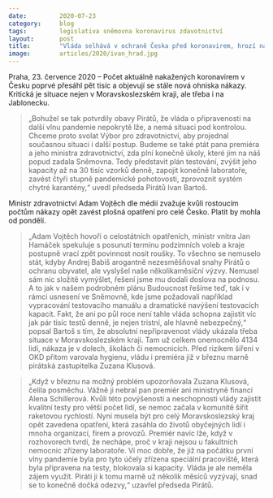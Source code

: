 ```yaml
---
date:         2020-07-23
category:     blog
tags:         legislativa sněmovna koronavirus zdavotnictví
layout:       post
title:        "Vláda selhává v ochraně Česka před koronavirem, hrozí návrat plošných opatření. Piráti svolají Výbor pro zdravotnictví, žádají zvýšení kapacit testování i funkční chytrou karanténu"
image:        articles/2020/ivan_hrad.jpg
---  
```



Praha, 23. července 2020 –  Počet aktuálně nakažených koronavirem v Česku poprvé přesáhl pět tisíc a objevují se stále nová ohniska nákazy. Kritická je situace nejen v Moravskoslezském kraji, ale třeba i na Jablonecku. 
> „Bohužel se tak potvrdily obavy Pirátů, že vláda o připravenosti na další vlnu pandemie nepokrytě lže, a nemá situaci pod kontrolou. Chceme proto svolat Výbor pro zdravotnictví, aby projednal současnou situaci i další postup. Budeme se také ptát pana premiéra a jeho ministra zdravotnictví, zda plní konečně úkoly, které jim na náš popud zadala Sněmovna. Tedy představit plán testování, zvýšit jeho kapacity až na 30 tisíc vzorků denně, zapojit konečně laboratoře, zavést čtyři stupně pandemické pohotovosti, zprovoznit systém chytré karantény,“ uvedl předseda Pirátů Ivan Bartoš. 

Ministr zdravotnictví Adam Vojtěch dle médií zvažuje kvůli rostoucím počtům nákazy opět zavést plošná opatření pro celé Česko. Platit by mohla od pondělí. 
> „Adam Vojtěch hovoří o celostátních opatřeních, ministr vnitra Jan Hamáček spekuluje s posunutí termínu podzimních voleb a kraje postupně vrací zpět povinnost nosit roušky. To všechno se nemuselo stát, kdyby Andrej Babiš arogantně nezesměšňoval snahy Pirátů o ochranu obyvatel, ale vyslyšel naše několikaměsíční výzvy. Nemusel sám nic složitě vymýšlet, řešení jsme mu dodali doslova na podnosu. A to jak v našem podrobném plánu Budoucnost řešíme teď, tak i v rámci usnesení ve Sněmovně, kde jsme požadovali  například vypracování testovacího manuálu a dramatické navýšení testovacích kapacit. Fakt, že ani po půl roce není tahle vláda schopna zajistit víc jak pár tisíc testů denně, je nejen tristní, ale hlavně nebezpečný,“ popsal Bartoš s tím, že absolutní nepřipravenost vlády ukázala třeba situace v Moravskoslezském kraji. Tam už celkem onemocnělo 4134 lidí, nákaza je v dolech, školách či nemocnicích. Před rizikem šíření v OKD přitom varovala hygienu, vládu i premiéra již v březnu marně pirátská zastupitelka Zuzana Klusová.

> „Když v březnu na možný problém upozorňovala Zuzana Klusová, čelila posměchu. Vážně ji nebral pan premiér ani ministryně financí Alena Schillerová. Kvůli této povýšenosti a neschopnosti vlády zajistit kvalitní testy pro větší počet lidí, se nemoc začala v komunitě šířit raketovou rychlostí. Nyní musela být pro celý Moravskoslezský kraj opět zavedena opatření, která zasáhla do životů obyčejných lidí i mnoha organizací, firem a provozů. Premiér navíc lže, když v rozhovorech tvrdí, že nechápe, proč v kraji nejsou u fakultních nemocnic zřízeny laboratoře. Ví moc dobře, že již na počátku první vlny pandemie byla pro tyto účely zřízena speciální pracoviště, která byla připravena na testy, blokovala si kapacity. Vláda je ale neměla zájem využít. Piráti ji k tomu marně už několik měsíců vyzývají, snad se to konečně dočká odezvy,“ uzavřel předseda Pirátů.
